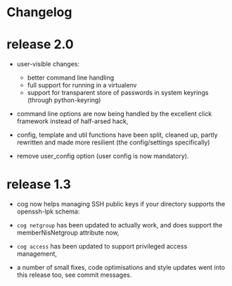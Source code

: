 Changelog
=========

# release 2.0 #

* user-visible changes:
  *  better command line handling
  *  full support for running in a virtualenv
  *  support for transparent store of passwords in system keyrings
     (through python-keyring)

* command line options are now being handled by the excellent click
  framework instead of half-arsed hack,

* config, template and util functions have been split, cleaned up,
  partly rewritten and made more resilient (the config/settings
  specifically)

* remove user_config option (user config is now mandatory).

# release 1.3 #

* cog now helps managing SSH public keys if your directory supports the
  openssh-lpk schema:

* `cog netgroup` has been updated to actually work, and does support
  the memberNisNetgroup attribute now,

* `cog access` has been updated to support privileged access management,

* a number of small fixes, code optimisations and style updates went
  into this release too, see commit messages.

